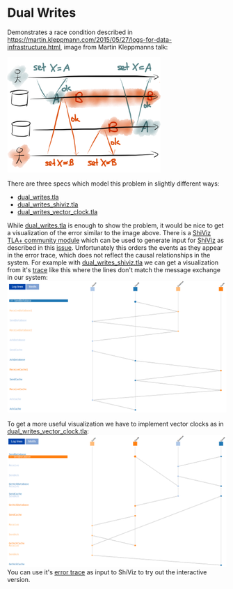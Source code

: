 # Dual Writes

Demonstrates a race condition described in https://martin.kleppmann.com/2015/05/27/logs-for-data-infrastructure.html, image from Martin Kleppmanns talk:

<img src="images/logs-11.png" width="70%">

There are three specs which model this problem in slightly different ways:
* [dual_writes.tla](dual_writes.tla)
* [dual_writes_shiviz.tla](dual_writes_shiviz.tla)
* [dual_writes_vector_clock.tla](dual_writes_vector_clock.tla)

While [dual_writes.tla](dual_writes.tla) is enough to show the problem, it would be nice to get a visualization of the error similar to the image above. There is a [ShiViz TLA+ community module](https://github.com/tlaplus/CommunityModules/blob/master/modules/ShiViz.tla) which can be used to generate input for [ShiViz](https://bestchai.bitbucket.io/shiviz/) as described in this [issue](https://github.com/tlaplus/tlaplus/issues/267#issuecomment-481951259).  Unfortunately this orders the events as they appear in the error trace, which does not reflect the causal relationships in the system. For example with [dual_writes_shiviz.tla](dual_writes_shiviz.tla)
we can get a visualization from it's [trace](traces/bad_trace.txt) like this where the lines don't match the message exchange in our system:
![bad trace](images/bad_trace.png)

To get a more useful visualization we have to implement vector clocks as in [dual_writes_vector_clock.tla](dual_writes_vector_clock.tla):
![good trace](images/good_trace.png)
You can use it's [error trace](traces/dual_writes_vector_clock.out) as input to ShiViz to try out the interactive version.

